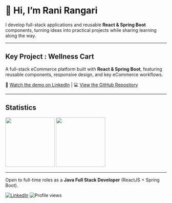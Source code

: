 # 👋 Hi, I’m Rani Rangari

I develop full-stack applications and reusable **React & Spring Boot** components, turning ideas into practical projects while sharing learning along the way.  

---

## Key Project : Wellness Cart  

A full-stack eCommerce platform built with **React & Spring Boot**, featuring reusable components, responsive design, and key eCommerce workflows.  

🎥 [Watch the demo on LinkedIn](https://www.linkedin.com/feed/update/urn:li:activity:7333097056221155328/)  | 💻 [View the GitHub Repository](https://github.com/rangari-rani/wellness_cart)

---

## Statistics

<div>
  <a href="https://github.com/rangari-rani?tab=repositories&q=&type=&language=&sort=stargazers"><img height="154" src="https://github-readme-stats.vercel.app/api?username=rangari-rani&show_icons=true&theme=react&count_private=true&hide=contribs" /></a>
  <img height="154" src="https://github-readme-stats.vercel.app/api/top-langs/?username=rangari-rani&layout=compact&theme=react&hide=php&langs_count=6" />
</div>

---

Open to full-time roles as a **Java Full Stack Developer** (ReactJS + Spring Boot). 

[![LinkedIn](https://img.shields.io/badge/LinkedIn-Rani_Rangari-blue?logo=linkedin)](https://www.linkedin.com/in/rani-rangari/)
![Profile views](https://komarev.com/ghpvc/?username=rangari-rani&color=gray)

